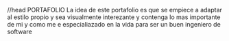 //head PORTAFOLIO
La idea de este portafolio es que se empiece a adaptar al estilo propio y sea visualmente interezante y contenga  lo mas importante de mi y como me e especialiazado en la vida para ser un buen ingeniero de software

